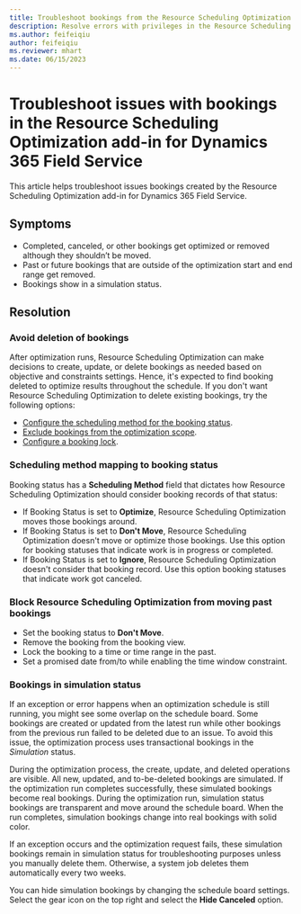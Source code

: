 ```yaml
---
title: Troubleshoot bookings from the Resource Scheduling Optimization add-in for Dynamics 365 Field Service
description: Resolve errors with privileges in the Resource Scheduling Optimization add-in for Dynamics 365 Field Service
ms.author: feifeiqiu
author: feifeiqiu
ms.reviewer: mhart
ms.date: 06/15/2023
---
```


# Troubleshoot issues with bookings in the Resource Scheduling Optimization add-in for Dynamics 365 Field Service

This article helps troubleshoot issues bookings created by the Resource Scheduling Optimization add-in for Dynamics 365 Field Service.

## Symptoms

- Completed, canceled, or other bookings get optimized or removed although they shouldn’t be moved.
- Past or future bookings that are outside of the optimization start and end range get removed.
- Bookings show in a simulation status.

## Resolution

### Avoid deletion of bookings

After optimization runs, Resource Scheduling Optimization can make decisions to create, update, or delete bookings as needed based on objective and constraints settings. Hence, it's expected to find booking deleted to optimize results throughout the schedule. If you don't want Resource Scheduling Optimization to delete existing bookings, try the following options:

- [Configure the scheduling method for the booking status](rso-configuration.md#make-data-changes-to-prepare-for-optimizations).
- [Exclude bookings from the optimization scope](rso-optimization-scope.md).
- [Configure a booking lock](booking-lock-options.md).

### Scheduling method mapping to booking status

Booking status has a **Scheduling Method** field that dictates how Resource Scheduling Optimization should consider booking records of that status:

- If Booking Status is set to **Optimize**, Resource Scheduling Optimization moves those bookings around.
- If Booking Status is set to **Don't Move**, Resource Scheduling Optimization doesn't move or optimize those bookings. Use this option for booking statuses that indicate work is in progress or completed.
- If Booking Status is set to **Ignore**, Resource Scheduling Optimization doesn't consider that booking record. Use this option booking statuses that indicate work got canceled.

### Block Resource Scheduling Optimization from moving past bookings

- Set the booking status to **Don't Move**.
- Remove the booking from the booking view.
- Lock the booking to a time or time range in the past.
- Set a promised date from/to while enabling the time window constraint.

### Bookings in simulation status

If an exception or error happens when an optimization schedule is still running, you might see some overlap on the schedule board. Some bookings are created or updated from the latest run while other bookings from the previous run failed to be deleted due to an issue. To avoid this issue, the optimization process uses transactional bookings in the *Simulation* status.

During the optimization process, the create, update, and deleted operations are visible. All new, updated, and to-be-deleted bookings are simulated. If the optimization run completes successfully, these simulated bookings become real bookings. During the optimization run, simulation status bookings are transparent and move around the schedule board. When the run completes, simulation bookings change into real bookings with solid color.

If an exception occurs and the optimization request fails, these simulation bookings remain in simulation status for troubleshooting purposes unless you manually delete them. Otherwise, a system job deletes them automatically every two weeks.

You can hide simulation bookings by changing the schedule board settings. Select the gear icon on the top right and select the **Hide Canceled** option.
